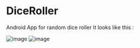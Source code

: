 # DiceRoller
Android App for random dice roller
It looks like this :

![image](https://user-images.githubusercontent.com/104893913/179833575-b6d0af45-bb15-4f6c-b468-ebf6ae0ee545.png)
![image](https://user-images.githubusercontent.com/104893913/179833652-be632238-8584-4aa8-acb4-34d65c1cf068.png)
